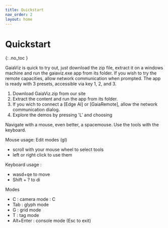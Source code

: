 ```yaml
---
title: Quickstart
nav_order: 2
layout: home
---
```

# Quickstart
{: .no_toc }

GaiaViz is quick to try out, just download the zip file, extract it on a windows machine and run the gaiaviz.exe app from its folder. If you wish to try the remote capacities, allow network communication when prompted. The app is ready with 3 presets, accessible via key 1, 2, and 3.

1. Download GaiaViz.zip from our site
2. Extract the content and run the app from its folder.
3. If you wich to connect a [Edge AI] or [GaiaRemote], allow the network communication dialog.
4. Explore the demos by pressing 'L' and choosing

Navigate with a mouse, even better, a spacemouse.
Use the tools with the keyboard.


Mouse usage:
Edit modes (gl)
- scroll with your mouse wheel to select tools
- left or right click to use them

Keyboard usage :
- wasd+qe to move 
- Shift + ? to di

Modes
- C : camera mode : C
- Tab : glyph mode
- G : grid mode
- T : tag mode
- Alt+Enter : console mode (Esc to exit)